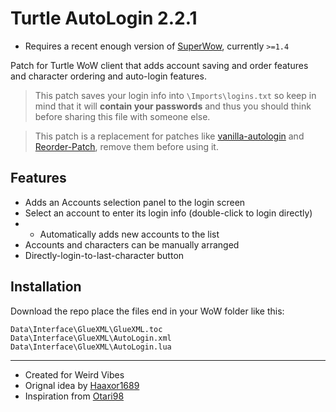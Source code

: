 # Turtle AutoLogin 2.2.1

* Requires a recent enough version of [SuperWow](https://github.com/balakethelock/SuperWoW/), currently `>=1.4`  

Patch for Turtle WoW client that adds account saving and order features and character ordering and auto-login features.

> This patch saves your login info into `\Imports\logins.txt` so keep in mind that it will **contain your passwords** and thus you should think before sharing this file with someone else.  

> This patch is a replacement for patches like [vanilla-autologin](https://github.com/Haaxor1689/vanilla-autologin) and [Reorder-Patch](https://github.com/Haaxor1689/vanilla-autologin), remove them before using it.  

## Features

- Adds an Accounts selection panel to the login screen
- Select an account to enter its login info (double-click to login directly)
- - Automatically adds new accounts to the list
- Accounts and characters can be manually arranged
- Directly-login-to-last-character button
## Installation

Download the repo place the files end in your WoW folder like this:
```
Data\Interface\GlueXML\GlueXML.toc
Data\Interface\GlueXML\AutoLogin.xml
Data\Interface\GlueXML\AutoLogin.lua
```

---
* Created for Weird Vibes
* Orignal idea by [Haaxor1689](https://github.com/Haaxor1689)
* Inspiration from [Otari98](https://github.com/Otari98/Reorder-Patch)
